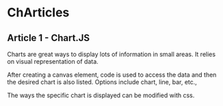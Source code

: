 # ChArticles

## Article 1 - Chart.JS

Charts are great ways to display lots of information in small areas. It relies on visual representation of data.

After creating a canvas element, code is used to access the data and then the desired chart is also listed. Options include chart, line, bar, etc.,

The ways the specific chart is displayed can be modified with css.
